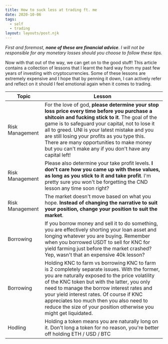```yaml
---
title: How to suck less at trading ft. me
date: 2020-10-06
tags:
  - self
  - trading
layout: layouts/post.njk
---
```


_First and foremost, <strong>none of these are financial advice</strong>. I will not be responsible for any monetary losses should you choose to follow these tips._

Now with that out of the way, we can get on to the good stuff! This article contains a collection of lessons that I learnt the hard way from my past few years of investing with cryptocurrencies. Some of these lessons are extremely expensive and I hope that by penning it down, I can actively refer and reflect on it should I feel emotional again when it comes to trading.

| Topic           | Lesson                                                                                                                                                                                                                                                                                                                                                                                                     |
| --------------- | ---------------------------------------------------------------------------------------------------------------------------------------------------------------------------------------------------------------------------------------------------------------------------------------------------------------------------------------------------------------------------------------------------------- |
| Risk Management | For the love of god, **please determine your stop loss price every time before you purchase a shitcoin and fucking stick to it**. The goal of the game is to safeguard your capital, not to lose it all to greed. UNI is your latest mistake and you are still losing your profits as you type this. There are many opportunities to make money but you can't make any if you don't have any capital left! |
| Risk Management | Please also determine your take profit levels. **I don't care how you came up with these values, as long as you stick to it and take profit**. I'm pretty sure you won't be forgetting the CND lesson any time soon right?                                                                                                                                                                                 |
| Risk Management | The market doesn't move based on what you hope. **Instead of changing the narrative to suit your position, change your position to suit the market**.                                                                                                                                                                                                                                                      |
| Borrowing       | If you borrow money and sell it to do something, you are effectively shorting your loan asset and longing whatever you are buying. Remember when you borrowed USDT to sell for KNC for yield farming just before the market crashed? Yep, wasn't that an expensive 40k lesson?                                                                                                                             |
| Borrowing       | Holding KNC to farm vs borrowing KNC to farm is 2 completely separate issues. With the former, you are naturally exposed to the price volatility of the KNC token but with the latter, you only need to manage the borrow interest rates and your yield interest rates. Of course if KNC appreciates too much then you also need to reduce the size of your position otherwise you might get liquidated.   |
| Hodling         | Holding a token means you are naturally long on it. Don't long a token for no reason, you're better off holding ETH / USD / BTC                                                                                                                                                                                                                                                                            |
